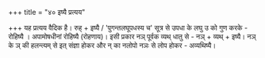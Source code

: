 +++
title = "४० इष्यै प्रत्यय"

+++
यह प्रत्यय वैदिक है। रुह् + इष्यै / 'पुगन्तलघूपधस्य च' सूत्र से उपधा के लघु उ को गुण करके - रोहिष्यै । अपामोषधीनां रोहिष्यै (रोहणाय)।
इसी प्रकार नञ् पूर्वक व्यथ् धातु से - नञ् + व्यथ् + इष्यै। नञ् के ञ् की हलन्त्यम् से इत् संज्ञा होकर और न् का नलोपो नञः से लोप होकर - अव्यथिष्यै।